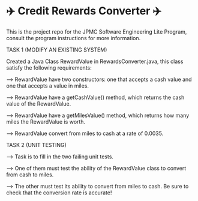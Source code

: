 # :airplane: Credit Rewards Converter :airplane:
This is the project repo for the JPMC Software Engineering Lite Program, consult the program instructions for more information.

TASK 1 (MODIFY AN EXISTING SYSTEM)

Created a Java Class RewardValue in RewardsConverter.java, this class satisfy the following requirements:

--> RewardValue have two constructors: one that accepts a cash value and one that accepts a value in miles.

--> RewardValue have a getCashValue() method, which returns the cash value of the RewardValue.

--> RewardValue have a getMilesValue() method, which returns how many miles the RewardValue is worth.

--> RewardValue convert from miles to cash at a rate of 0.0035.

TASK 2 (UNIT TESTING)

--> Task is to fill in the two failing unit tests. 

--> One of them must test the ability of the RewardValue class to convert from cash to miles. 

--> The other must test its ability to convert from miles to cash. Be sure to check that the conversion rate is accurate!

